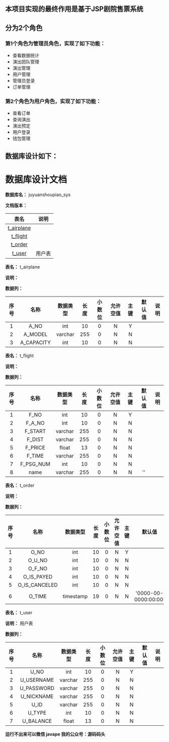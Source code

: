 ## 本项目实现的最终作用是基于JSP剧院售票系统
## 分为2个角色
### 第1个角色为管理员角色，实现了如下功能：
 - 查看数据统计
 - 演出团队管理
 - 演出管理
 - 用户管理
 - 管理员登录
 - 订单管理
### 第2个角色为用户角色，实现了如下功能：
 - 查看订单
 - 查询演出
 - 演出预定
 - 用户登录
 - 钱包管理
## 数据库设计如下：
# 数据库设计文档

**数据库名：** juyuanshoupiao_sys

**文档版本：** 


| 表名                  | 说明       |
| :---: | :---: |
| [t_airplane](#t_airplane) |  |
| [t_flight](#t_flight) |  |
| [t_order](#t_order) |  |
| [t_user](#t_user) | 用户表 |

**表名：** <a id="t_airplane">t_airplane</a>

**说明：** 

**数据列：**

| 序号 | 名称 | 数据类型 |  长度  | 小数位 | 允许空值 | 主键 | 默认值 | 说明 |
| :---: | :---: | :---: | :---: | :---: | :---: | :---: | :---: | :---: |
|  1   | A_NO |   int   | 10 |   0    |    N     |  Y   |       |   |
|  2   | A_MODEL |   varchar   | 255 |   0    |    N     |  N   |       |   |
|  3   | A_CAPACITY |   int   | 10 |   0    |    N     |  N   |       |   |

**表名：** <a id="t_flight">t_flight</a>

**说明：** 

**数据列：**

| 序号 | 名称 | 数据类型 |  长度  | 小数位 | 允许空值 | 主键 | 默认值 | 说明 |
| :---: | :---: | :---: | :---: | :---: | :---: | :---: | :---: | :---: |
|  1   | F_NO |   int   | 10 |   0    |    N     |  Y   |       |   |
|  2   | F_A_NO |   int   | 10 |   0    |    N     |  N   |       |   |
|  3   | F_START |   varchar   | 255 |   0    |    N     |  N   |       |   |
|  4   | F_DIST |   varchar   | 255 |   0    |    N     |  N   |       |   |
|  5   | F_PRICE |   float   | 13 |   0    |    N     |  N   |       |   |
|  6   | F_TIME |   varchar   | 255 |   0    |    N     |  N   |       |   |
|  7   | F_PSG_NUM |   int   | 10 |   0    |    N     |  N   |       |   |
|  8   | name |   varchar   | 255 |   0    |    N     |  N   |   ''    |   |

**表名：** <a id="t_order">t_order</a>

**说明：** 

**数据列：**

| 序号 | 名称 | 数据类型 |  长度  | 小数位 | 允许空值 | 主键 | 默认值 | 说明 |
| :---: | :---: | :---: | :---: | :---: | :---: | :---: | :---: | :---: |
|  1   | O_NO |   int   | 10 |   0    |    N     |  Y   |       |   |
|  2   | O_U_NO |   int   | 10 |   0    |    N     |  N   |       |   |
|  3   | O_F_NO |   int   | 10 |   0    |    N     |  N   |       |   |
|  4   | O_IS_PAYED |   int   | 10 |   0    |    N     |  N   |       |   |
|  5   | O_IS_CANCELED |   int   | 10 |   0    |    N     |  N   |       |   |
|  6   | O_TIME |   timestamp   | 19 |   0    |    N     |  N   |   '0000-00-0000:00:00'    |   |

**表名：** <a id="t_user">t_user</a>

**说明：** 用户表

**数据列：**

| 序号 | 名称 | 数据类型 |  长度  | 小数位 | 允许空值 | 主键 | 默认值 | 说明 |
| :---: | :---: | :---: | :---: | :---: | :---: | :---: | :---: | :---: |
|  1   | U_NO |   int   | 10 |   0    |    N     |  Y   |       |   |
|  2   | U_USERNAME |   varchar   | 255 |   0    |    N     |  N   |       |   |
|  3   | U_PASSWORD |   varchar   | 255 |   0    |    N     |  N   |       |   |
|  4   | U_NICKNAME |   varchar   | 255 |   0    |    N     |  N   |       |   |
|  5   | U_ID |   varchar   | 255 |   0    |    N     |  N   |       |   |
|  6   | U_TYPE |   int   | 10 |   0    |    N     |  N   |       |   |
|  7   | U_BALANCE |   float   | 13 |   0    |    N     |  N   |       |   |

**运行不出来可以微信 javape 我的公众号：源码码头**
